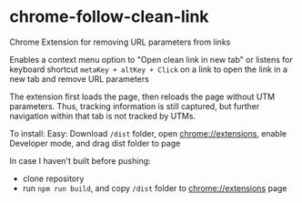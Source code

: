 # chrome-follow-clean-link
Chrome Extension for removing URL parameters from links

Enables a context menu option to "Open clean link in new tab"
or listens for keyboard shortcut `metaKey + altKey + Click` on a link to open the link in a new tab and remove URL parameters

The extension first loads the page, then reloads the page without UTM parameters. Thus, tracking information is still captured, but further navigation within that tab is not tracked by UTMs.

To install:
Easy: Download `/dist` folder, open [chrome://extensions](chrome://extensions), enable Developer mode, and drag dist folder to page

In case I haven't built before pushing:
- clone repository
- run `npm run build`, and copy `/dist` folder to [chrome://extensions](chrome://extensions) page
